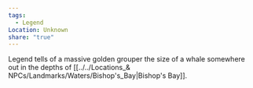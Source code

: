 ```yaml
---
tags:
  - Legend
Location: Unknown
share: "true"
---
```



Legend tells of a massive golden grouper the size of a whale somewhere out in the depths of [[../../Locations_& NPCs/Landmarks/Waters/Bishop's_Bay|Bishop's Bay]].